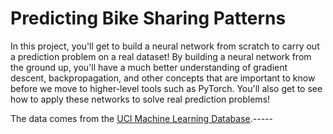 # Predicting Bike Sharing Patterns

In this project, you'll get to build a neural network from scratch to carry out a prediction problem on a real dataset! By building a neural network from the ground up, you'll have a much better understanding of gradient descent, backpropagation, and other concepts that are important to know before we move to higher-level tools such as PyTorch. You'll also get to see how to apply these networks to solve real prediction problems!

The data comes from the  [UCI Machine Learning Database](https://archive.ics.uci.edu/ml/datasets/Bike+Sharing+Dataset).-----



